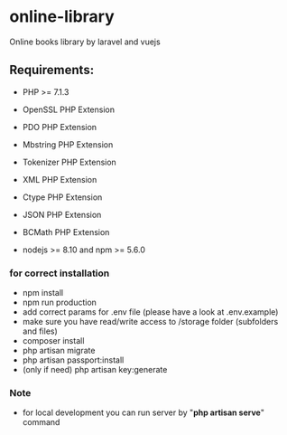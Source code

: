 # online-library
Online books library by laravel and vuejs

## Requirements:

- PHP >= 7.1.3
- OpenSSL PHP Extension
- PDO PHP Extension
- Mbstring PHP Extension
- Tokenizer PHP Extension
- XML PHP Extension
- Ctype PHP Extension
- JSON PHP Extension
- BCMath PHP Extension

- nodejs >= 8.10 and npm >= 5.6.0


### for correct installation
- npm install
- npm run production
- add correct params for .env file (please have a look at .env.example)
- make sure you have read/write access to /storage folder (subfolders and files)
- composer install
- php artisan migrate
- php artisan passport:install
- (only if need) php artisan key:generate 


### Note
- for local development you can run server by "**php artisan serve**" command
